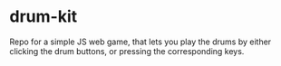 # drum-kit
Repo for a simple JS web game, that lets you play the drums by either clicking the drum buttons, or pressing the corresponding keys.
